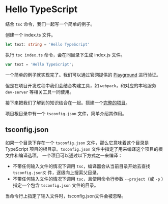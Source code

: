 # Hello TypeScript

结合 `tsc` 命令，我们一起写一个简单的例子。

创建一个 index.ts 文件。

```ts
let text: string = 'Hello TypeScript'
```

执行 `tsc index.ts` 命令，会在同目录下生成 index.js 文件。

```js
var text = 'Hello TypeScript';
```

一个简单的例子就实现完了。我们可以通过官网提供的 [Playground](http://www.typescriptlang.org/play/index.html) 进行验证。

但是在项目开发过程中我们会结合构建工具，如 `webpack`，和对应的本地服务 `dev-server` 等相关工具一同使用。

接下来把我们了解到的知识结合在一起。搭建一个[完整的项目](https://github.com/dengwb1991/typescript-in-action/tree/master/first-typescript)。

项目根目录中有一个 `tsconfig.json` 文件，简单介绍其作用。

## tsconfig.json

如果一个目录下存在一个 `tsconfig.json` 文件，那么它意味着这个目录是 TypeScript 项目的根目录。`tsconfig.json` 文件中指定了用来编译这个项目的根文件和编译选项。 一个项目可以通过以下方式之一来编译：

* 不带任何输入文件的情况下调用 `tsc`，编译器会从当前目录开始去查找 `tsconfig.json文` 件，逐级向上搜索父目录。
* 不带任何输入文件的情况下调用 `tsc`，且使用命令行参数 `--project`（或 `-p` ）指定一个包含 `tsconfig.json` 文件的目录。

当命令行上指定了输入文件时，tsconfig.json文件会被忽略。

